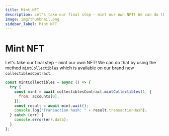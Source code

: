 ```yaml
---
title: Mint NFT
description: Let's take our final step - mint our own NFT! We can do that by using the method `mintCollectibles` which is available on our brand new `collectiblesContract`.
image: img/thumbnail.png
sidebar_label: Mint NFT
---
```


# Mint NFT

Let's take our final step - mint our own NFT! We can do that by using the method `mintCollectibles` which is available on our brand new `collectiblesContract`.

```jsx
const mintCollectibles = async () => {
  try {
    const mint = await collectiblesContract.mintCollectibles(1, {
      from: accounts[0],
    });
    const result = await mint.wait();
    console.log("Transaction hash: " + result.transactionHash);
  } catch (err) {
    console.error(err.data);
  }
};
```
